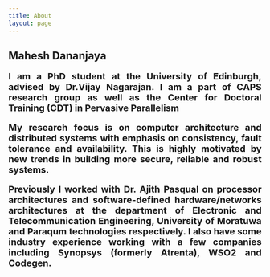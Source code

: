 ```yaml
---
title: About
layout: page
---
```

<h2>Mahesh Dananjaya</h2>

<body>
<font size="4">
<p align="justify"><strong>I am a PhD student at the <a style="text-decoration:none" href="https://www.ed.ac.uk/">University of Edinburgh</a>, advised by <a style="text-decoration:none" href="http://homepages.inf.ed.ac.uk/vnagaraj/">Dr.Vijay Nagarajan</a>. I am a part of CAPS research group as well as the Center for Doctoral Training (CDT) in <a style="text-decoration:none" href="http://web.inf.ed.ac.uk/infweb/student-services/cdt/pervasive-parallelism">Pervasive Parallelism</a></strong></p>


<p align="justify"><strong> My research focus is on computer architecture and distributed systems with emphasis on <b> consistency</b>, <b>fault tolerance</b> and <b>availability</b>.  This is highly motivated by new trends in building more secure, reliable and robust systems. </strong></p>
 
<p align="justify"><strong>Previously I worked with <a style="text-decoration:none" href="http://www.ent.mrt.ac.lk/~pasqual/">Dr. Ajith Pasqual</a> on processor architectures and software-defined hardware/networks architectures at the department of Electronic and Telecommunication Engineering, University of Moratuwa and Paraqum technologies respectively. I also have some industry experience working with a few companies including Synopsys (formerly Atrenta), WSO2 and Codegen. </strong></p>
</font>

<p hidden>I live in Edinburgh, one of the most beautiful cities around the world.
![Profile Image]({{ site.url }}/{{ site.cover }})
</p>

</body>
